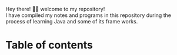 Hey there! 👋👨 welcome to my repository!  
I have compiled my notes and programs in this repository during the process of learning Java and some of its frame works.

# Table of contents
